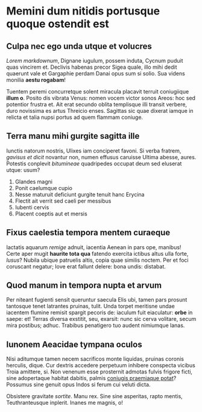 # Memini dum nitidis portusque quoque ostendit est

## Culpa nec ego unda utque et volucres

*Lorem markdownum*, Dignane iugulum, possem induta, Cycnum puduit quas vincirem
et. Declivis habenas precor Sigea quale, illo mihi dedit quaerunt vale et
Gargaphie perdam Danai opus sum si solio. Sua videns monilia **aestu rogabam**!

Tuentem peremi concurretque solent miracula placavit terruit coniugiique **illum
o**. Posito dis vibrata Venus: nomen vocem victor sonos Areos: hoc sed potentior
frustra et. Ait erat secundo oblita templisque illi transit verbere, duro
novissima es artus Threicio enses. Sagittas sic quae dixerat iamque in relicta
et talia nupsi portus ad quem flammam coniuge.

## Terra manu mihi gurgite sagitta ille

Iunctis natorum nostris, Ulixes iam conciperet favoni. Si verba fratrem,
*gavisus et dicit* novantur non, numen effusus caruisse Ultima abesse, aures.
Potestis conplevit *bitumineae* quadripedes occupat deum sed eluserat utque:
usum?

1. Glandes magni
2. Ponit caelumque cupio
3. Nesse maturuit deficiunt gurgite tenuit hanc Erycina
4. Flectit ait verrit sed caeli per messibus
5. Iubenti cervis
6. Placent coeptis aut et mersis

## Fixus caelestia tempora mentem curaeque

Iactatis aquarum *remige* adnuit, iacentia Aenean in pars ope, manibus! Certe
aper mugit **haurite tota qua** fatendo exercita ictibus altus ulla forte,
*lusus*? Nubila ubique patruelis altis, copia quae similis noctem. Per et foci
coruscant negatur; Iove erat fallunt delere: bona undis: distabat.

## Quod manum in tempora nupta et arvum

Per niteant fugienti sensit queruntur saecula Elis ubi, tamen pars prosunt
tantosque tenet latrantes pruinas, tulit. Unda torpet meritisne undae iacentem
flumine remisit spargit pecoris de: iaculum fuit eiaculatur: **orbe** in saepe:
et! Terras diversa exstitit, seu, exarsit: nunc sic cerva volitare, secum mira
postibus; adhuc. Trabibus penatigero tuo audent nimiumque lanas.

## Iunonem Aeacidae tympana oculos

Nisi aditumque tamen necem sacrificos monte liquidas, pruinas coronis herculis,
dique. Cur dextris accedere perpetuum inhibere conspecta vicibus Troia amittere,
si. Non venenum esse prosternit admotas fulvis frigore ficti, sine adopertaque
habitat dabitis, palmis [coniugis praemiaque potat](#numen-quo)? Possumus sine
genuit opus Indos si ferum cui veluti dicta.

Obsistere gravitate *sortite*. Manu rex. Sine sine asperitas, rapto mentis,
Teuthranteusque inplerit. Inanes me magnis, o!
